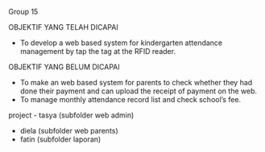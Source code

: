 Group 15

OBJEKTIF YANG TELAH DICAPAI
- To develop a web based system for kindergarten attendance management by tap the tag at the RFID reader.

OBJEKTIF YANG BELUM DICAPAI
- To make an web based system for parents to check whether they had done their payment and can upload the receipt of payment on the web.
- To manage monthly attendance record list and check school’s fee.

project - tasya (subfolder web admin)
- diela (subfolder web parents)
- fatin (subfolder laporan)
